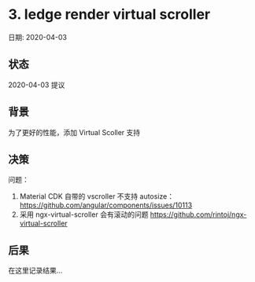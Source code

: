# 3. ledge render virtual scroller

日期: 2020-04-03

## 状态

2020-04-03 提议

## 背景

为了更好的性能，添加 Virtual Scoller 支持

## 决策

问题：

1. Material CDK 自带的 vscroller 不支持 autosize：https://github.com/angular/components/issues/10113
2. 采用 ngx-virtual-scroller 会有滚动的问题 https://github.com/rintoj/ngx-virtual-scroller

## 后果

在这里记录结果...
